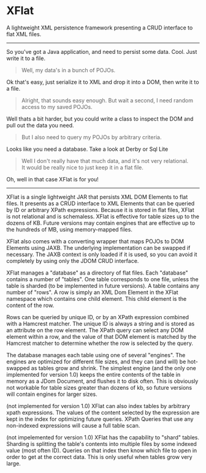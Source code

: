XFlat
=====

A lightweight XML persistence framework presenting a CRUD interface to flat XML files.

----

So you've got a Java application, and need to persist some data.  Cool.  Just write it to a file.

> Well, my data's in a bunch of POJOs.

Ok that's easy, just serialize it to XML and drop it into a DOM, then write it to a file.

> Alright, that sounds easy enough.  But wait a second, I need random access to my saved POJOs.

Well thats a bit harder, but you could write a class to inspect the DOM and pull out the data you need.

> But I also need to query my POJOs by arbitrary criteria.

Looks like you need a database.  Take a look at Derby or Sql Lite

> Well I don't really have that much data, and it's not very relational.  
> It would be really nice to just keep it in a flat file.

Oh, well in that case XFlat is for you!

---

XFlat is a single lightweight JAR that persists XML DOM Elements to flat files.
It presents as a CRUD interface to XML Elements that can be queried by ID or arbitrary XPath expressions.
Because it is stored in flat files, XFlat is not relational and is schemaless.
XFlat is effective for table sizes up to the dozens of KB.  Future versions may contain engines that are
effective up to the hundreds of MB, using memory-mapped files.

XFlat also comes with a converting wrapper that maps POJOs to DOM Elements using JAXB.  The underlying implementation
can be swapped if necessary.  The JAXB context is only loaded if it is used, so you can avoid it completely by using
only the JDOM CRUD interface.

XFlat manages a "database" as a directory of flat files.  Each "database" contains a number of "tables".
One table corresponds to one file, unless the table is sharded (to be implemented in future versions).
A table contains any number of "rows".  A row is simply an XML Dom Element in the XFlat namespace which contains
one child element.  This child element is the content of the row.

Rows can be queried by unique ID, or by an XPath expression combined with a Hamcrest matcher.  The unique ID
is always a string and is stored as an attribute on the row element.  The XPath query can select any DOM element
within a row, and the value of that DOM element is matched by the Hamcrest matcher to determine whether the row
is selected by the query.

The database manages each table using one of several "engines".  The engines are optimized for different file sizes,
and they can (and will) be hot-swapped as tables grow and shrink.  The simplest engine (and the only one implemented
for version 1.0) keeps the entire contents of the table in memory as a JDom Document, and flushes it to disk often.
This is obviously not workable for table sizes greater than dozens of kb, so future versions will contain engines
for larger sizes.

(not implemented for version 1.0)
XFlat can also index tables by arbitrary xpath expressions.  The values of the content selected by the expression 
are kept in the index for optimizing future queries.  XPath Queries that use any non-indexed expressions will 
cause a full table scan.

(not impelemented for version 1.0)
XFlat has the capability to "shard" tables.  Sharding is splitting the table's contents into multiple files
by some indexed value (most often ID).  Queries on that index then know which file to open in order to get at the
correct data.  This is only useful when tables grow very large.

